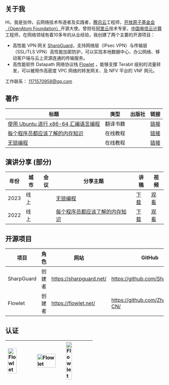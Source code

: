 ## 关于我

Hi，我是张帅，云网络技术布道者及实践者，[腾讯云](https://cloud.tencent.com/product/vpc)工程师，[开放原子基金会（OpenAtom Foundation）](https://www.openatom.org/)开源大使。曾担任[阿里云](https://www.alibabacloud.com/)技术专家，[中国电信云计算](https://www.ctyun.cn/)工程师，在网络领域有着10多年的从业经验，我创建了两个主要的开源项目：

* 高性能 VPN 网关 [SharpGuard](https://sharpguard.net/)，支持网络层（IPsec VPN）与传输层（SSL/TLS VPN）高性能加密防护，可以实现本地数据中心、办公网络、移动客户端与云上资源连通的传输服务。
* 高性能软件 Datapath 网络协议栈 [Flowlet](https://github.com/ZhangShuai-CN) ，能够支撑 Terabit 级别的流量转发，可以被用作高密度 VPC 网络的转发网关、及 NFV 平台的 VNF 网元。

工作联系： 1171570958@qq.com

## 著作

| 标题       |类型        |出版社   |链接        |
| ----------- |----------- |----------- |----------- |
|[使用 Ubuntu 进行 x86-64 汇编语言编程](https://flowlet.net/)|翻译书籍||[链接](https://flowlet.net/)|
|[每个程序员都应该了解的内存知识](https://flowlet.net/)|在线教程||[链接](https://flowlet.net/)|
|[无锁编程](https://flowlet.net/)|在线教程||[链接](https://flowlet.net/)|

## 演讲分享 (部分)

|年份          |城市        |会议         | 分享主题    |讲稿         |视频       |
| ----------- |----------- |----------- |----------- |----------- |----------- |
|2023|线上||[无锁编程](https://flowlet.net/)|[下载](https://flowlet.net/)|[观看](https://flowlet.net/)|
|2022|线上||[每个程序员都应该了解的内存知识](https://flowlet.net/)|[下载](https://flowlet.net/)|[观看](https://flowlet.net/)|

## 开源项目

|项目         |角色        |  网站   | GitHub     |
| ----------- |----------- |----------- |----------- |
| SharpGuard | 创建者 | <https://sharpguard.net/>  | <https://github.com/SharpGuard/> |
| Flowlet | 创建者    | <https://flowlet.net/>  | <https://github.com/ZhangShuai-CN/> |

## 认证

<a href="https://www.linkedin.com/learning/certificates/eb36f1a704b34cf3b25a4b00c8b1468e802520f39c9998167e62a250b66e47cb"><img src="/img/certified/microsoft_linkedin_generative_ai.jpg" width=60% height=60% alt="Flowlet" align=center></a> | <a href="https://flowlet.net/img/certified/tencent_cloud_practitioner.jpg"><img src="/img/certified/tencent_cloud_practitioner.jpg" width=88% height=88% alt="Flowlet" align=center></a> | <a href="https://www.openatom.org/"><img src="/img/certified/open_atom_ambassador.jpg" width=50% height=50% alt="Flowlet" align=center></a>
|:-|:-|:-|